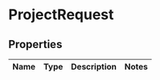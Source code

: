 # ProjectRequest

## Properties
Name | Type | Description | Notes
------------ | ------------- | ------------- | -------------
